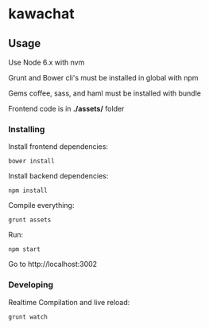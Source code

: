 # kawachat


## Usage

Use Node 6.x with nvm

Grunt and Bower cli's must be installed in global with npm

Gems coffee, sass, and haml must be installed with bundle

Frontend code is in **./assets/** folder

### Installing


Install frontend dependencies:
```
bower install
```

Install backend dependencies:
```
npm install
```

Compile everything:

```
grunt assets
```


Run:

```
npm start
```

Go to http://localhost:3002

### Developing

Realtime Compilation and live reload:

```
grunt watch
```
